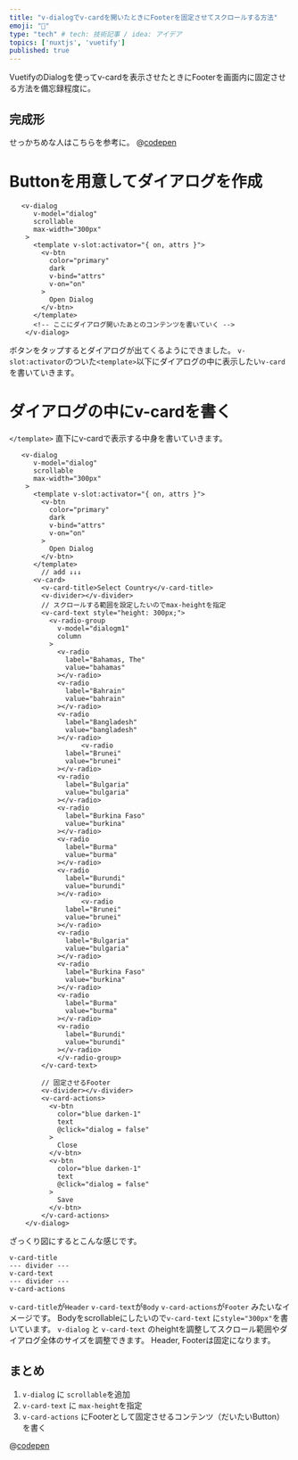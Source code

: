```yaml
---
title: "v-dialogでv-cardを開いたときにFooterを固定させてスクロールする方法"
emoji: "🐡"
type: "tech" # tech: 技術記事 / idea: アイデア
topics: ['nuxtjs', 'vuetify']
published: true
---
```


VuetifyのDialogを使ってv-cardを表示させたときにFooterを画面内に固定させる方法を備忘録程度に。

## 完成形
せっかちめな人はこちらを参考に。
@[codepen](https://codepen.io/harunonsystem/pen/dyWmYWR)

# Buttonを用意してダイアログを作成

```html: sample.vue
   <v-dialog
      v-model="dialog"
      scrollable
      max-width="300px"
    >
      <template v-slot:activator="{ on, attrs }">
        <v-btn
          color="primary"
          dark
          v-bind="attrs"
          v-on="on"
        >
          Open Dialog
        </v-btn>
      </template>
      <!-- ここにダイアログ開いたあとのコンテンツを書いていく -->
    </v-dialog>
```
ボタンをタップするとダイアログが出てくるようにできました。
`v-slot:activator`のついた`<template>`以下にダイアログの中に表示したい`v-card`を書いていきます。

# ダイアログの中にv-cardを書く

`</template>` 直下にv-cardで表示する中身を書いていきます。
```html: sample.vue
   <v-dialog
      v-model="dialog"
      scrollable
      max-width="300px"
    >
      <template v-slot:activator="{ on, attrs }">
        <v-btn
          color="primary"
          dark
          v-bind="attrs"
          v-on="on"
        >
          Open Dialog
        </v-btn>
      </template>
        // add ↓↓↓
      <v-card>
        <v-card-title>Select Country</v-card-title>
        <v-divider></v-divider>
        // スクロールする範囲を設定したいのでmax-heightを指定
        <v-card-text style="height: 300px;">
          <v-radio-group
            v-model="dialogm1"
            column
          >
            <v-radio
              label="Bahamas, The"
              value="bahamas"
            ></v-radio>
            <v-radio
              label="Bahrain"
              value="bahrain"
            ></v-radio>
            <v-radio
              label="Bangladesh"
              value="bangladesh"
            ></v-radio>
                  <v-radio
              label="Brunei"
              value="brunei"
            ></v-radio>
            <v-radio
              label="Bulgaria"
              value="bulgaria"
            ></v-radio>
            <v-radio
              label="Burkina Faso"
              value="burkina"
            ></v-radio>
            <v-radio
              label="Burma"
              value="burma"
            ></v-radio>
            <v-radio
              label="Burundi"
              value="burundi"
            ></v-radio>
                  <v-radio
              label="Brunei"
              value="brunei"
            ></v-radio>
            <v-radio
              label="Bulgaria"
              value="bulgaria"
            ></v-radio>
            <v-radio
              label="Burkina Faso"
              value="burkina"
            ></v-radio>
            <v-radio
              label="Burma"
              value="burma"
            ></v-radio>
            <v-radio
              label="Burundi"
              value="burundi"
            ></v-radio>
            </v-radio-group>
        </v-card-text>
        
        // 固定させるFooter
        <v-divider></v-divider>
        <v-card-actions>
          <v-btn
            color="blue darken-1"
            text
            @click="dialog = false"
          >
            Close
          </v-btn>
          <v-btn
            color="blue darken-1"
            text
            @click="dialog = false"
          >
            Save
          </v-btn>
        </v-card-actions>
    </v-dialog>
```
ざっくり図にするとこんな感じです。
```
v-card-title
--- divider ---
v-card-text
--- divider ---
v-card-actions
```
`v-card-title`が`Header`
`v-card-text`が`Body`
`v-card-actions`が`Footer`
みたいなイメージです。
Bodyをscrollableにしたいので`v-card-text` に`style="300px"`を書いています。
`v-dialog` と `v-card-text` のheightを調整してスクロール範囲やダイアログ全体のサイズを調整できます。
Header, Footerは固定になります。

## まとめ
1. `v-dialog` に `scrollable`を追加
2. `v-card-text` に `max-height`を指定
3. `v-card-actions` にFooterとして固定させるコンテンツ（だいたいButton）を書く

@[codepen](https://codepen.io/harunonsystem/pen/dyWmYWR)
